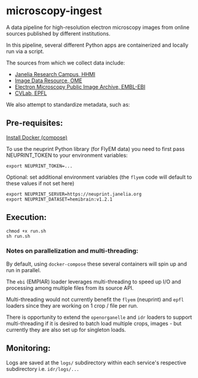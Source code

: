 # microscopy-ingest

A data pipeline for high-resolution electron microscopy images from online sources published by different institutions.

In this pipeline, several different Python apps are containerized and locally run via a script.

The sources from which we collect data include:
- [Janelia Research Campus, HHMI](https://www.janelia.org/)
- [Image Data Resource, OME](https://idr.openmicroscopy.org/)
- [Electron Microscopy Public Image Archive, EMBL-EBI](https://www.ebi.ac.uk/empiar/)
- [CVLab, EPFL](https://www.epfl.ch/labs/cvlab/)

We also attempt to standardize metadata, such as:

## Pre-requisites:

[Install Docker (compose)](https://docs.docker.com/compose/install/)

To use the neuprint Python library (for FlyEM data) you need to first pass NEUPRINT_TOKEN to your environment variables:
```
export NEUPRINT_TOKEN=...
```

Optional: set additional environment variables (the `flyem` code will default to these values if not set here)
```
export NEUPRINT_SERVER=https://neuprint.janelia.org
export NEUPRINT_DATASET=hemibrain:v1.2.1
```

## Execution:

```
chmod +x run.sh
sh run.sh
```

### Notes on parallelization and multi-threading:
By default, using `docker-compose` these several containers will spin up and run in parallel.

The `ebi` (EMPIAR) loader leverages multi-threading to speed up I/O and processing among multiple files from its source API.

Multi-threading would not currently benefit the `flyem` (neuprint) and `epfl` loaders since they are working on 1 crop / file per run. 

There is opportunity to extend the `openorganelle` and `idr` loaders to support multi-threading if it is desired to batch load multiple crops, images - but currently they are also set up for singleton loads.

## Monitoring:

Logs are saved at the `logs/` subdirectory within each service's respective subdirectory i.e. `idr/logs/...`